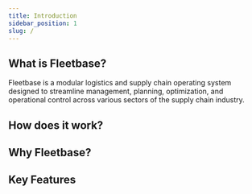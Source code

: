 ```yaml
---
title: Introduction
sidebar_position: 1
slug: /
---
```


## What is Fleetbase?

Fleetbase is a modular logistics and supply chain operating system designed to streamline management, planning, optimization, and operational control across various sectors of the supply chain industry.

## How does it work?

## Why Fleetbase?

## Key Features